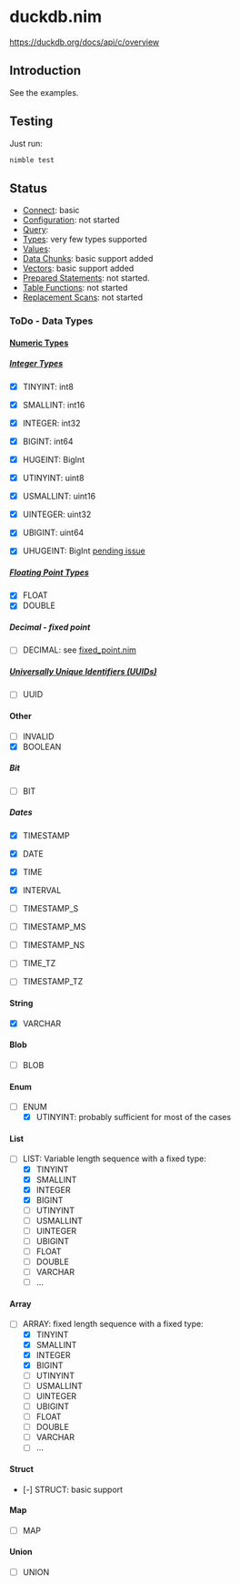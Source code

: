 # duckdb.nim
https://duckdb.org/docs/api/c/overview


## Introduction
See the examples.

## Testing
Just run:
```sh
nimble test
```

## Status
- [Connect](https://duckdb.org/docs/api/c/connect): basic
- [Configuration](https://duckdb.org/docs/api/c/config): not started
- [Query](https://duckdb.org/docs/api/c/query): 
- [Types](https://duckdb.org/docs/api/c/types): very few types supported
- [Values](https://duckdb.org/docs/api/c/value): 
- [Data Chunks](https://duckdb.org/docs/api/c/data_chunk): basic support added
- [Vectors](https://duckdb.org/docs/api/c/vector): basic support added
- [Prepared Statements](https://duckdb.org/docs/api/c/prepared): not started. 
- [Table Functions](https://duckdb.org/docs/api/c/table_functions): not started
- [Replacement Scans](https://duckdb.org/docs/api/c/replacement_scans): not started


### ToDo - Data Types
#### [Numeric Types](https://duckdb.org/docs/sql/data_types/numeric.html)
##### [Integer Types](https://duckdb.org/docs/sql/data_types/numeric.html#integer-types)
- [X] TINYINT: int8
- [X] SMALLINT: int16
- [X] INTEGER: int32
- [X] BIGINT: int64
- [X] HUGEINT: BigInt

- [X] UTINYINT: uint8
- [X] USMALLINT: uint16
- [X] UINTEGER: uint32
- [X] UBIGINT: uint64
- [X] UHUGEINT: BigInt [pending issue](https://github.com/duckdb/duckdb/issues/15012)

##### [Floating Point Types](https://duckdb.org/docs/sql/data_types/numeric.html#floating-point-types)
- [X] FLOAT
- [X] DOUBLE

##### Decimal - fixed point
- [ ] DECIMAL: see [fixed_point.nim](https://gist.github.com/planetis-m/c13529cac44b4a9de3f073de502315ee)

##### [Universally Unique Identifiers (UUIDs)](https://duckdb.org/docs/sql/data_types/numeric.html#universally-unique-identifiers-uuids)
- [ ] UUID


#### Other
- [ ] INVALID
- [X] BOOLEAN

##### Bit
- [ ] BIT

##### Dates
- [X] TIMESTAMP
- [X] DATE
- [X] TIME
- [X] INTERVAL

- [ ] TIMESTAMP_S
- [ ] TIMESTAMP_MS
- [ ] TIMESTAMP_NS

- [ ] TIME_TZ
- [ ] TIMESTAMP_TZ

#### String
- [X] VARCHAR


#### Blob
- [ ] BLOB


#### Enum
- [ ] ENUM
  - [X] UTINYINT: probably sufficient for most of the cases

#### List
- [ ] LIST: Variable length sequence with a fixed type:
  - [X] TINYINT
  - [X] SMALLINT
  - [X] INTEGER
  - [X] BIGINT
  - [ ] UTINYINT
  - [ ] USMALLINT
  - [ ] UINTEGER
  - [ ] UBIGINT
  - [ ] FLOAT
  - [ ] DOUBLE
  - [ ] VARCHAR
  - [ ] ... 
#### Array
- [ ] ARRAY: fixed length sequence with a fixed type:
  - [X] TINYINT
  - [X] SMALLINT
  - [X] INTEGER
  - [X] BIGINT
  - [ ] UTINYINT
  - [ ] USMALLINT
  - [ ] UINTEGER
  - [ ] UBIGINT
  - [ ] FLOAT
  - [ ] DOUBLE
  - [ ] VARCHAR
  - [ ] ... 

#### Struct
- [-] STRUCT: basic support

#### Map
- [ ] MAP


#### Union
- [ ] UNION

